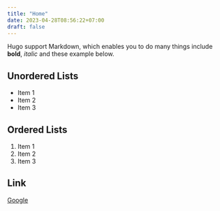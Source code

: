 ```yaml
---
title: "Home"
date: 2023-04-28T08:56:22+07:00
draft: false
---
```


Hugo support Markdown, which enables you to do many things include **bold**, *italic* and these example below.

## Unordered Lists

- Item 1
- Item 2
- Item 3

## Ordered Lists

1. Item 1
2. Item 2
3. Item 3

## Link

[Google](www.google.com)
